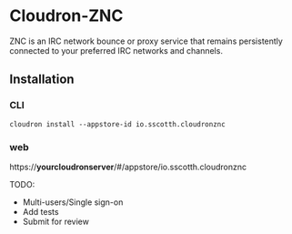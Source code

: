 # Cloudron-ZNC

ZNC is an IRC network bounce or proxy service that remains persistently connected to your preferred IRC networks and channels.

## Installation

### CLI

`cloudron install --appstore-id io.sscotth.cloudronznc`

### web

https://__yourcloudronserver__/#/appstore/io.sscotth.cloudronznc


TODO:
* Multi-users/Single sign-on
* Add tests
* Submit for review
